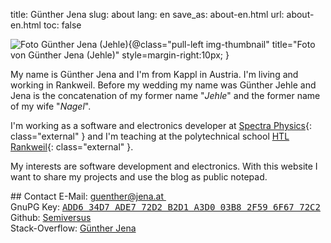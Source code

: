 title: Günther Jena
slug: about
lang: en
save_as: about-en.html
url: about-en.html
toc: false

![Foto Günther Jena (Jehle){@class="pull-left img-thumbnail" title="Foto von Günther Jena (Jehle)" style=margin-right:10px; }]({filename}guenther_jena_jehle.jpg)

My name is Günther Jena and I'm from Kappl in Austria. I'm living and working in Rankweil. Before my wedding my name was Günther Jehle and Jena is the concatenation of my former name "*Jehle*" and the former name of my wife "*Nagel*".

I'm working as a software and electronics developer at [Spectra Physics](http://www.spectra-physics.com/company/rankweil-en){: class="external" } and I'm teaching at the polytechnical school [HTL Rankweil](http://www.htl-rankweil.at){: class="external" }.

My interests are software development and electronics. With this website I want to share my projects and use the blog as public notepad.

<div class="clearfix"></div>
## Contact
E-Mail: <a href="mailto:guenther@jena.at">guenther@jena.at&nbsp;<span class="fa fa-envelope-o"></a><br />
GnuPG Key: <a href="{filename}jena.asc" class="download"><samp>ADD6 34D7 ADE7 72D2 B2D1  A3D0 03B8 2F59 6F67 72C2</samp></a><br />
Github: <a href="https://github.com/semiversus" class="external">Semiversus</a><br />
Stack-Overflow: <a href="http://stackoverflow.com/users/166605" class="external">Günther Jena</a>
